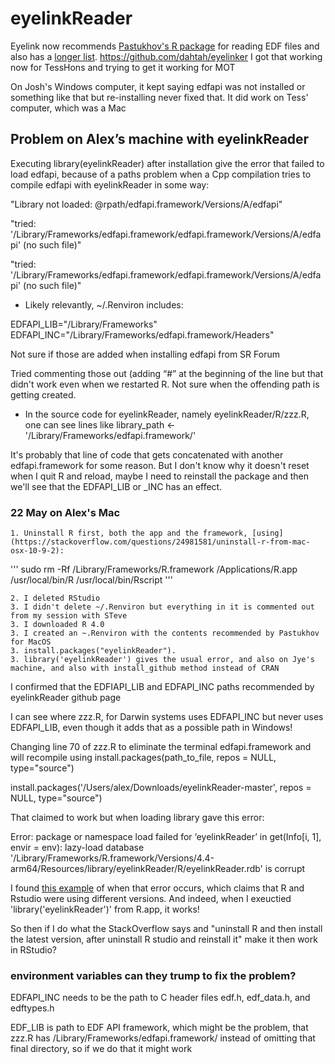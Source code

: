eyelinkReader
==============

Eyelink now recommends [Pastukhov's R package](https://cran.r-project.org/package=eyelinkReader) for reading EDF files and also has a [longer list](https://www.sr-research.com/support/thread-7769.html). https://github.com/dahtah/eyelinker 
I got that working now for TessHons and trying to get it working for MOT

On Josh's Windows computer, it kept saying edfapi was not installed or something like that but re-installing never fixed that. It did work on Tess' computer, which was a Mac

## Problem on Alex’s machine with eyelinkReader

Executing library(eyelinkReader) after installation give the error that failed to load edfapi, because of a paths problem when a Cpp compilation tries to compile edfapi with eyelinkReader in some way:

"Library not loaded: @rpath/edfapi.framework/Versions/A/edfapi"

"tried: '/Library/Frameworks/edfapi.framework/edfapi.framework/Versions/A/edfapi' (no such file)"

"tried: '/Library/Frameworks/edfapi.framework/edfapi.framework/Versions/A/edfapi' (no such file)"

* Likely relevantly, ~/.Renviron includes:

EDFAPI_LIB="/Library/Frameworks"
EDFAPI_INC="/Library/Frameworks/edfapi.framework/Headers"

Not sure if those are added when installing edfapi from SR Forum

Tried commenting those out (adding “#” at the beginning of the line but that didn't work even when we restarted R. Not sure when the offending path is getting created.

* In the source code for eyelinkReader, namely eyelinkReader/R/zzz.R, one can see lines like 
    library_path <-'/Library/Frameworks/edfapi.framework/'

It's probably that line of code that gets concatenated with another edfapi.framework for some reason. But I don't know why it doesn't reset when I quit R and reload, maybe I need to reinstall the package and then we'll see that the EDFAPI_LIB or _INC has an effect.

### 22 May on Alex's Mac

    1. Uninstall R first, both the app and the framework, [using](https://stackoverflow.com/questions/24981581/uninstall-r-from-mac-osx-10-9-2):

'''
sudo rm -Rf /Library/Frameworks/R.framework /Applications/R.app \
   /usr/local/bin/R /usr/local/bin/Rscript
'''

    2. I deleted RStudio
    3. I didn't delete ~/.Renviron but everything in it is commented out from my session with STeve
    3. I downloaded R 4.0 
    3. I created an ~.Renviron with the contents recommended by Pastukhov for MacOS
    3. install.packages("eyelinkReader").
    3. library('eyelinkReader') gives the usual error, and also on Jye's machine, and also with install_github method instead of CRAN

I confirmed that the EDFIAPI_LIB and EDFAPI_INC paths recommended by eyelinkReader github page

I can see where zzz.R, for Darwin systems uses EDFAPI_INC but never uses EDFAPI_LIB, even though it adds that as a possible path in Windows!

Changing line 70 of zzz.R to eliminate the terminal edfapi.framework and will recompile using install.packages(path_to_file, repos = NULL, type="source")

install.packages('/Users/alex/Downloads/eyelinkReader-master', repos = NULL, type="source")

That claimed to work but when loading library gave this error:

Error: package or namespace load failed for ‘eyelinkReader’ in get(Info[i, 1], envir = env):
 lazy-load database '/Library/Frameworks/R.framework/Versions/4.4-arm64/Resources/library/eyelinkReader/R/eyelinkReader.rdb' is corrupt

I found [this example](https://stackoverflow.com/questions/63855025/cant-load-r-packages-after-installation) of when that error occurs, which claims that R and Rstudio were using different versions. And indeed, when I exeuctied 'library('eyelinkReader')' from R.app, it works!  

So then if I do what the StackOverflow says and "uninstall R and then install the latest version, after uninstall R studio and reinstall it" make it then work in RStudio?

### environment variables can they trump to fix the problem?

EDFAPI_INC needs to be the path to C header files edf.h, edf_data.h, and edftypes.h

EDF_LIB is path to EDF API framework, which might be the problem, that zzz.R has /Library/Frameworks/edfapi.framework/ instead of omitting that final directory, so if we do that it might work